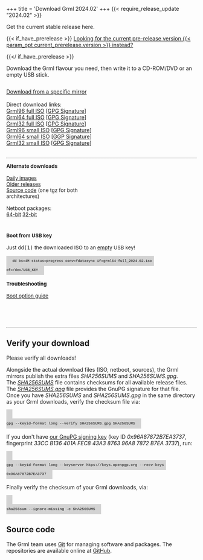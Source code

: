 +++
title = 'Download Grml 2024.02'
+++
{{< require_release_update "2024.02" >}}
<!-- Note: for 2024.12, the entire page should be updated from the prerelease page -->

<style>
#contentbox {
    padding-left: 20px;
    padding-right: 20px;
}
.download_panel {
    float: left;
    width: 288px;
    margin-bottom: 2em;
    margin-top: 1em;
    font-size: 10pt;
}
.download_panel>div {
    margin-right: 20px;
}
#download_panel4 {
    width: auto;
}
.largebutton {
    width: 100%;
    background: #FFDA62;
    height: 90px;
    border: 1px solid gray;
    -moz-border-radius:3px;
    -webkit-border-radius:3px;
    -o-border-radius:3px;
    border-radius:3px;
    margin-bottom: 0.5em;
    font-size: 15pt;
    font-weight: bold;
    display: block;
    text-align: center;
    color: black;
    text-decoration: none;
}
.largebutton:hover {
    background: #FFA862;
}
.download_relinfo {
    font-size: 10pt;
    margin-top: 0.8em;
    }
.download_group {
    border-bottom: 1px dotted gray;
    overflow: auto;
}
.hide {
    display: none;
}
.keyboard {
    background-color: lightgrey;
    color: #111;
    font-family: "Ubuntu Mono", Consolas, Monaco, Courier, monospace;
    font-size: 70%;
    line-height: 1.5rem;
    padding: .5rem 1rem;
    text-align: left;
    text-shadow: none;
}

</style>

<p>Get the current stable release here.<br />

{{< if_have_prerelease >}}
<a href="prerelease/">Looking for the current pre-release version {{< param_opt current_prerelease.version >}} instead?</a></p>
{{</ if_have_prerelease >}}

<p>Download the Grml flavour you need, then write it to a CD-ROM/DVD or an empty USB stick.</p>

<div class="download_group" id="download_group1_noscript">
  <div id="download_panel1_noscript">
    <p>
      <a href="/download/mirrors/">Download from a specific mirror</a><br/>
      <br/>
      Direct download links:<br/>
      <a href="https://download.grml.org/grml96-full_2024.02.iso">Grml96 full ISO</a> [<a href="https://download.grml.org/grml96-full_2024.02.iso.asc">GPG Signature</a>]<br/>
      <a href="https://download.grml.org/grml64-full_2024.02.iso">Grml64 full ISO</a> [<a href="https://download.grml.org/grml64-full_2024.02.iso.asc">GPG Signature</a>]<br/>
      <a href="https://download.grml.org/grml32-full_2024.02.iso">Grml32 full ISO</a> [<a href="https://download.grml.org/grml32-full_2024.02.iso.asc">GPG Signature</a>]<br/>
      <a href="https://download.grml.org/grml96-small_2024.02.iso">Grml96 small ISO</a> [<a href="https://download.grml.org/grml96-small_2024.02.iso.asc">GPG Signature</a>]<br/>
      <a href="https://download.grml.org/grml64-small_2024.02.iso">Grml64 small ISO</a> [<a href="https://download.grml.org/grml64-small_2024.02.iso.asc">GGP Signature</a>]<br/>
      <a href="https://download.grml.org/grml32-small_2024.02.iso">Grml32 small ISO</a> [<a href="https://download.grml.org/grml32-small_2024.02.iso.asc">GPG Signature</a>]<br/>
      <br/>
    </p>
  </div>
</div>

<div class="download_group" id="download_group1" style="display:none;">
<form id="download_form" onsubmit="return false;">
<input type="hidden" name="version" value="2024.02"/>
<div class="download_panel" id="download_panel1">
<div>

<h2>Options</h2>

<select name="flavour" id="download_flavour" style="width:100%;">
<option value="full" selected="selected">grml-full (~900MB)</option>
<option value="small">grml-small (~500MB)</option>
</select>
<br /><br />
<select name="arch" id="download_arch" style="width:100%;">
<option value="amd64" selected="selected">64-bit PC (amd64)</option>
<option value="i386">32-bit PC (i686+)</option>
<option value="96">One for both (~1.8GB)</option>
</select>
<br />
<br />
<br />
<br />
<br />

<div style="font-size: 14pt;">
  <p><a href="/changelogs/README-grml-2024.02/">Release Notes</a></p>
</div>

</div>
</form>
</div>

<div class="download_panel" id="download_panel2">
<div>
  <div>
    <a id="download_link_mirror" class="largebutton">Download Now</a><br />
    <a id="download_link_signature">Get GPG Signature</a><br />
    <a href="/download/mirrors/">Download from a specific mirror</a><br/>
  </div>
</div>
</div>

<script>
function update_arch() {
    var flavour = document.getElementById('download_flavour').value;
    if (flavour == 'small') document.getElementById('download_arch').innerHTML = '<option value="amd64">64-bit PC (amd64)</option><option value="i386">32-bit PC (i686+)</option><option value="96">One for both (~940MB)</option>';
    if (flavour == 'full') document.getElementById('download_arch').innerHTML = '<option value="amd64">64-bit PC (amd64)</option><option value="i386">32-bit PC (i686+)</option><option value="96">One for both (~1.8GB)</option>';
    update_links();
}

function update_links() {
    var current_version = "2024.02";
    var product = 'grml';
    var arch = document.getElementById('download_arch').value;
    var flavour = document.getElementById('download_flavour').value;
    if (arch == 'amd64') product = 'grml64';
    if (arch == 'i386') product = 'grml32';
    if (arch == '96') product = 'grml96';
    var iso = product + '-' + flavour + '_' + current_version + '.iso';
    var mirror_url = "https://download.grml.org/";
    document.getElementById('download_link_mirror').href = mirror_url + iso;
    document.getElementById('download_link_mirror').innerHTML = '<br />Download Now<div class="download_relinfo">' + product + '-' + flavour + ' ' + current_version + '</div>';
    document.getElementById('download_link_signature').href = mirror_url + iso + '.asc';
}

// hook update function
document.getElementById('download_flavour').onchange = update_arch;
document.getElementById('download_arch').onchange = update_links;
// force initial link href set
update_links();
document.getElementById('download_group1').style.display = '';
document.getElementById('download_group1_noscript').style.display = 'none';
</script>
</div>

<div class="download_group" id="download_group2">

<div class="download_panel" id="download_panel3">
<div>
  <b>Alternate downloads</b><br /><br />
  <a href="https://daily.grml.org/">Daily images</a><br />
  <a href="https://download.grml.org/">Older releases</a><br />
  <a href="https://download.grml.org/grml_sources-2024.02.tar.gz">Source code</a> (one tgz for both architectures)<br />
  <br/>
  Netboot packages:<br/>
  <a href="https://download.grml.org/grml_netboot_package_grml64-full_2024.02.tar">64-bit</a>
  <a href="https://download.grml.org/grml_netboot_package_grml32-full_2024.02.tar">32-bit</a>
</div>
</div>

<div class="download_panel" id="download_panel4">
<div>
  <b>Boot from USB key</b><br />
  <br />
  Just <kbd>dd(1)</kbd> the downloaded ISO to an <abbr title="Any existing data will be overwritten by the dd command!">empty</abbr> USB key!<br /><br />
  <code class="keyboard">dd bs=4M status=progress conv=fdatasync if=grml64-full_2024.02.iso of=/dev/USB_KEY</code>
  <br /><br />
  <b>Troubleshooting</b><br /><br />
  <a href="https://git.grml.org/f/grml-live/templates/GRML/grml-cheatcodes.txt">Boot option guide</a>
  <br />
  <br />
  <br />
  <br />
</div>
</div>

</div>

<h2>Verify your download</h2>

<p>Please verify all downloads!</p>

<p>Alongside the actual download files (ISO, netboot, sources), the Grml mirrors publish the extra files <em>SHA256SUMS</em> and <em>SHA256SUMS.gpg</em>.<br />
The <em><a href="https://download.grml.org/SHA256SUMS">SHA256SUMS</a></em> file contains checksums for all available release files.<br />
The <em><a href="https://download.grml.org/SHA256SUMS.gpg">SHA256SUMS.gpg</a></em> file provides the GnuPG signature for that file.<br />
Once you have <em>SHA256SUMS</em> and <em>SHA256SUMS.gpg</em> in the same directory as your Grml downloads, verify the checksum file via:</p>

<code class="keyboard">
gpg --keyid-format long --verify SHA256SUMS.gpg SHA256SUMS
</code>

<p>If you don't have <a href="/download/gnupg-michael-prokop.txt">our GnuPG signing key</a>
(key ID <em>0x96A87872B7EA3737</em>, fingerprint <em>33CC B136 401A FEC8 43A3  8763 96A8 7872 B7EA 3737</em>), run:</p>

<code class="keyboard">
gpg --keyid-format long --keyserver hkps://keys.openpgp.org --recv-keys 0x96A87872B7EA3737
</code>

<p>Finally verify the checksum of your Grml downloads, via:</p>

<code class="keyboard">
sha256sum --ignore-missing -c SHA256SUMS
</code>

<h2>Source code</h2>

<p>The Grml team uses <a href="https://git-scm.com/">Git</a> for managing software and packages.
The repositories are available online at <a href="https://github.com/grml/">GitHub</a>.</p>
